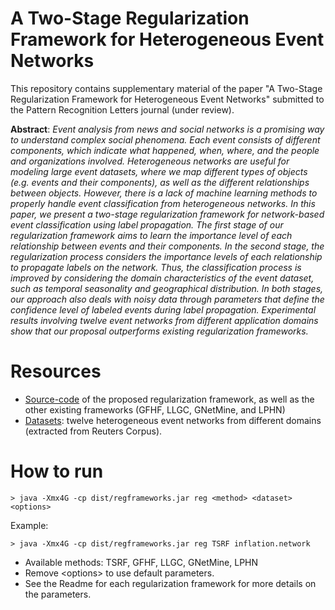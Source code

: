 # A Two-Stage Regularization Framework for Heterogeneous Event Networks

This repository contains supplementary material of the paper "A Two-Stage Regularization Framework for Heterogeneous Event Networks" submitted to the  Pattern Recognition Letters journal (under review).

**Abstract**: *Event analysis from news and social networks is a promising way to understand complex social phenomena. Each event consists of different components, which indicate what happened, when, where, and the people and organizations involved. Heterogeneous networks are useful for modeling large event datasets, where we map different types of objects (e.g. events and their components), as well as the different relationships between objects. However, there is a lack of machine learning methods to properly handle event classification from heterogeneous networks. In this paper, we present a two-stage regularization framework for network-based event classification using label propagation. The first stage of our regularization framework aims to learn the importance level of each relationship between events and their components. In the second stage, the regularization process considers the importance levels of each relationship to propagate labels on the network. Thus, the classification process is improved by considering the domain characteristics of the event dataset, such as temporal seasonality and geographical distribution. In both stages, our approach also deals with noisy data through parameters that define the confidence level of labeled events during label propagation. Experimental results involving twelve event networks from different application domains show that our proposal outperforms existing regularization frameworks.*

# Resources

- [Source-code](src/) of the proposed regularization framework, as well as the other existing frameworks (GFHF, LLGC, GNetMine, and LPHN)
- [Datasets](dataset/): twelve heterogeneous event networks from different domains (extracted from Reuters Corpus).


# How to run

	> java -Xmx4G -cp dist/regframeworks.jar reg <method> <dataset> <options>

Example:

	> java -Xmx4G -cp dist/regframeworks.jar reg TSRF inflation.network

- Available methods: TSRF, GFHF, LLGC, GNetMine, LPHN
- Remove \<options> to use default parameters. 
- See the Readme for each regularization framework for more details on the parameters.


